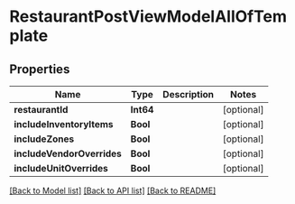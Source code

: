 # RestaurantPostViewModelAllOfTemplate

## Properties
Name | Type | Description | Notes
------------ | ------------- | ------------- | -------------
**restaurantId** | **Int64** |  | [optional] 
**includeInventoryItems** | **Bool** |  | [optional] 
**includeZones** | **Bool** |  | [optional] 
**includeVendorOverrides** | **Bool** |  | [optional] 
**includeUnitOverrides** | **Bool** |  | [optional] 

[[Back to Model list]](../README.md#documentation-for-models) [[Back to API list]](../README.md#documentation-for-api-endpoints) [[Back to README]](../README.md)


